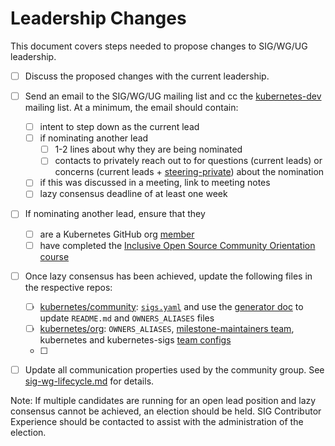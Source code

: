 # Leadership Changes

This document covers steps needed to propose changes to SIG/WG/UG leadership.

- [ ] Discuss the proposed changes with the current leadership.

- [ ] Send an email to the SIG/WG/UG mailing list and cc the [kubernetes-dev]
mailing list. At a minimum, the email should contain:
  - [ ] intent to step down as the current lead
  - [ ] if nominating another lead
    - [ ] 1-2 lines about why they are being nominated
    - [ ] contacts to privately reach out to for questions (current leads)
          or concerns (current leads + [steering-private]) about the nomination
  - [ ] if this was discussed in a meeting, link to meeting notes
  - [ ] lazy consensus deadline of at least one week

- [ ] If nominating another lead, ensure that they
  - [ ] are a Kubernetes GitHub org [member]
  - [ ] have completed the [Inclusive Open Source Community Orientation course]

- [ ] Once lazy consensus has been achieved, update the following
      files in the respective repos:
  - [ ] [kubernetes/community]: [`sigs.yaml`] and use the [generator doc]
        to update `README.md` and `OWNERS_ALIASES` files
  - [ ] [kubernetes/org]: `OWNERS_ALIASES`, [milestone-maintainers team],
        kubernetes and kubernetes-sigs [team configs]
  - [ ] [kubernetes/enhancements]: `OWNERS_ALIASES`

- [ ] Update all communication properties used by the community group.
      See [sig-wg-lifecycle.md] for details.

Note: If multiple candidates are running for an open lead position and
lazy consensus cannot be achieved, an election should be held.
SIG Contributor Experience should be contacted to assist with the
administration of the election.

[kubernetes-dev]: https://groups.google.com/g/kubernetes-dev
[steering-private]: steering-private@kubernetes.io
[member]: /community-membership.md#member
[`sigs.yaml`]: /sigs.yaml
[generator doc]: /generator
[kubernetes/community]: https://github.com/kubernetes/community
[kubernetes/org]: https://github.com/kubernetes/org
[kubernetes/enhancements]: https://github.com/kubernetes/enhancements
[milestone-maintainers team]: https://git.k8s.io/org/config/kubernetes/sig-release/teams.yaml
[team configs]: https://git.k8s.io/org/config
[Inclusive Open Source Community Orientation course]: https://training.linuxfoundation.org/training/inclusive-open-source-community-orientation-lfc102/
[sig-wg-lifecycle.md]: /sig-wg-lifecycle.md
